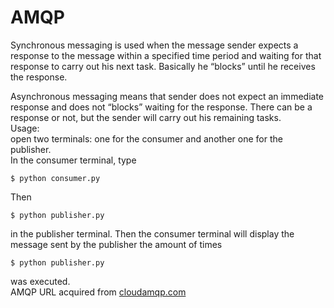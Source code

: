 AMQP
===================
Synchronous messaging is used when the message sender expects a response to the message within a specified time period and waiting for that response to carry out his next task. Basically he “blocks” until he receives the response.</br>

Asynchronous messaging means that sender does not expect an immediate response and does not “blocks” waiting for the response. There can be a response or not, but the sender will carry out his remaining tasks.<br>
Usage:<br>
open two terminals: one for the consumer and another one for the publisher.</br> In the consumer terminal, type

    $ python consumer.py
Then 

    $ python publisher.py
in the publisher terminal.
Then the consumer terminal will display the message sent by the publisher the amount of times 

    $ python publisher.py
was executed.</br>
AMQP URL acquired from [cloudamqp.com](cloudamqp.com) 
